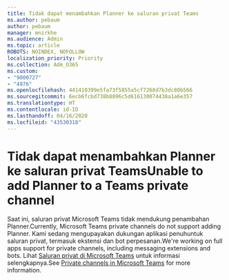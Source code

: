 ```yaml
---
title: Tidak dapat menambahkan Planner ke saluran privat Teams
ms.author: pebaum
author: pebaum
manager: mnirkhe
ms.audience: Admin
ms.topic: article
ROBOTS: NOINDEX, NOFOLLOW
localization_priority: Priority
ms.collection: Adm_O365
ms.custom:
- "9000727"
- "4976"
ms.openlocfilehash: 441410399e5fa73f5855a5cf7268d7b3dc80b566
ms.sourcegitcommit: 6ecb6fcbd738b8896c5d616130074438a1a6e357
ms.translationtype: HT
ms.contentlocale: id-ID
ms.lasthandoff: 04/16/2020
ms.locfileid: "43530318"
---
```

# <a name="unable-to-add-planner-to-a-teams-private-channel"></a><span data-ttu-id="57a6a-102">Tidak dapat menambahkan Planner ke saluran privat Teams</span><span class="sxs-lookup"><span data-stu-id="57a6a-102">Unable to add Planner to a Teams private channel</span></span>

<span data-ttu-id="57a6a-103">Saat ini, saluran privat Microsoft Teams tidak mendukung penambahan Planner.</span><span class="sxs-lookup"><span data-stu-id="57a6a-103">Currently, Microsoft Teams private channels do not support adding Planner.</span></span>  <span data-ttu-id="57a6a-104">Kami sedang mengupayakan dukungan aplikasi penuhuntuk saluran privat, termasuk ekstensi dan bot perpesanan.</span><span class="sxs-lookup"><span data-stu-id="57a6a-104">We're working on full apps support for private channels, including messaging extensions and bots.</span></span> <span data-ttu-id="57a6a-105">Lihat [Saluran privat di Microsoft Teams](https://docs.microsoft.com/microsoftteams/private-channels#what-you-need-to-know-about-private-channels) untuk informasi selengkapnya.</span><span class="sxs-lookup"><span data-stu-id="57a6a-105">See [Private channels in Microsoft Teams](https://docs.microsoft.com/microsoftteams/private-channels#what-you-need-to-know-about-private-channels) for more information.</span></span>
